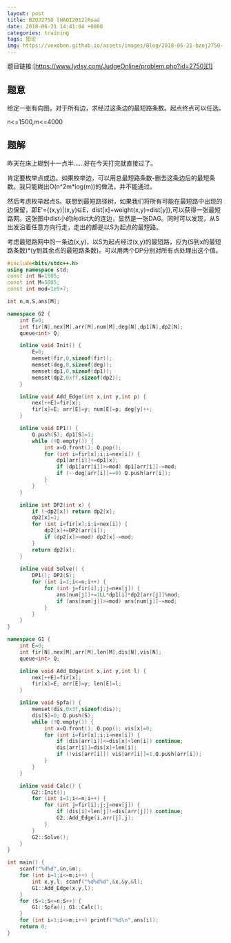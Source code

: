 ```yaml
---
layout: post
title: BZOJ2750 [HAOI2012]Road
date: 2018-06-21 14:41:04 +0800
categories: training
tags: 图论
img: https://vexoben.github.io/assets/images/Blog/2018-06-21-bzoj2750-[haoi2012]road.JPG
---
```


题目链接:[https://www.lydsy.com/JudgeOnline/problem.php?id=2750][1]

## **题意**

给定一张有向图，对于所有边，求经过这条边的最短路条数。起点终点可以任选。

n<=1500,m<=4000

## **题解**

昨天在床上糊到十一点半……好在今天打完就直接过了。

肯定要枚举点或边。如果枚举边，可以用总最短路条数-删去这条边后的最短条数。我只能糊出O(n^2m*log(m))的做法，并不能通过。

然后考虑枚举起点S。联想到最短路径树，如果我们将所有可能在最短路中出现的边保留，即E'={(x,y)|(x,y)∈E，dist[x]+weight(x,y)=dist[y]},可以获得一张最短路网。这张图中dist小的向dist大的连边，显然是一张DAG。同时可以发现，从S出发沿着任意方向行走，走出的都是以S为起点的最短路。

考虑最短路网中的一条边(x,y)，以S为起点经过(x,y)的最短路，应为(S到x的最短路条数)*(y到其余点的最短路条数)。可以用两个DP分别对所有点处理出这个值。

```cpp
#include<bits/stdc++.h>
using namespace std;
const int N=1505;
const int M=5005;
const int mod=1e9+7;

int n,m,S,ans[M];

namespace G2 {
	int E=0;
	int fir[N],nex[M],arr[M],num[M],deg[N],dp1[N],dp2[N];
	queue<int> Q;

	inline void Init() {
		E=0;
		memset(fir,0,sizeof(fir));
		memset(deg,0,sizeof(deg));
		memset(dp1,0,sizeof(dp1));
		memset(dp2,0xff,sizeof(dp2));
	}

	inline void Add_Edge(int x,int y,int p) {
		nex[++E]=fir[x];
		fir[x]=E; arr[E]=y; num[E]=p; deg[y]++;
	}

	inline void DP1() {
		Q.push(S); dp1[S]=1;
		while (!Q.empty()) {
			int x=Q.front(); Q.pop();
			for (int i=fir[x];i;i=nex[i]) {
				dp1[arr[i]]+=dp1[x];
				if (dp1[arr[i]]>=mod) dp1[arr[i]]-=mod;
				if (--deg[arr[i]]==0) Q.push(arr[i]);
			}
		}
	}

	inline int DP2(int x) {
		if (~dp2[x]) return dp2[x];
		dp2[x]=1;
		for (int i=fir[x];i;i=nex[i]) {
			dp2[x]+=DP2(arr[i]);
			if (dp2[x]>=mod) dp2[x]-=mod;
		}
		return dp2[x];
	}
	
	inline void Solve() {
		DP1(); DP2(S);
		for (int i=1;i<=n;i++) {
			for (int j=fir[i];j;j=nex[j]) {
				ans[num[j]]+=1LL*dp1[i]*dp2[arr[j]]%mod;
				if (ans[num[j]]>=mod) ans[num[j]]-=mod;
			}
		}
	}
}

namespace G1 {
	int E=0;
	int fir[N],nex[M],arr[M],len[M],dis[N],vis[N];
	queue<int> Q;

	inline void Add_Edge(int x,int y,int l) {
		nex[++E]=fir[x];
		fir[x]=E; arr[E]=y; len[E]=l;
	}

	inline void Spfa() {
		memset(dis,0x3f,sizeof(dis));
		dis[S]=0; Q.push(S);
		while (!Q.empty()) {
			int x=Q.front(); Q.pop(); vis[x]=0;
			for (int i=fir[x];i;i=nex[i]) {
				if (dis[arr[i]]<=dis[x]+len[i]) continue;
				dis[arr[i]]=dis[x]+len[i];
				if (!vis[arr[i]]) vis[arr[i]]=1,Q.push(arr[i]);
			}
		}
	}

	inline void Calc() {
		G2::Init();
		for (int i=1;i<=n;i++) {
			for (int j=fir[i];j;j=nex[j]) {
				if (dis[i]+len[j]!=dis[arr[j]]) continue;
				G2::Add_Edge(i,arr[j],j);
			}
		}
		G2::Solve();
	}
}

int main() {
	scanf("%d%d",&n,&m);
	for (int i=1;i<=m;i++) {
		int x,y,l; scanf("%d%d%d",&x,&y,&l);
		G1::Add_Edge(x,y,l);
	}
	for (S=1;S<=n;S++) {
		G1::Spfa(); G1::Calc();
	}
	for (int i=1;i<=m;i++) printf("%d\n",ans[i]);
	return 0;
}
```

[1]:https://www.lydsy.com/JudgeOnline/problem.php?id=2750